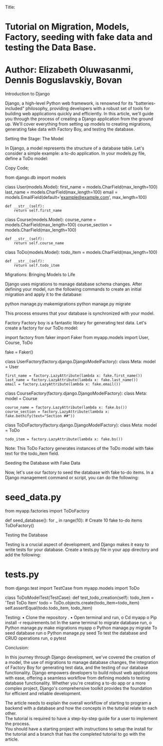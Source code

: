 Title: 
# Tutorial on Migration, Models, Factory, seeding with fake data and testing the Data Base.
# Author: Elizabeth Oluwasanmi, Dennis Boguslavskiy, Bovan

Introduction to Django

Django, a high-level Python web framework, is renowned for its "batteries-included" philosophy, providing developers with a robust set of tools for building web applications quickly and efficiently. In this article, we'll guide you through the process of creating a Django application from the ground up. We'll cover everything from setting up models to creating migrations, generating fake data with Factory Boy, and testing the database.

Setting the Stage: The Model

In Django, a model represents the structure of a database table. Let's consider a simple example: a to-do application. In your models.py file, define a ToDo model:

Copy Code;

from django.db import models

class User(models.Model):
    first_name = models.CharField(max_length=100)
    last_name = models.CharField(max_length=100)
    email = models.EmailField(default='example@example.com', max_length=100)

    def __str__(self):
        return self.first_name

    
class Course(models.Model):
    course_name = models.CharField(max_length=100)
    course_section = models.CharField(max_length=100)

    def __str__(self):
        return self.course_name

class ToDo(models.Model):
    todo_item = models.CharField(max_length=100)
    
    def __str__(self):
        return self.todo_item

Migrations: Bringing Models to Life

Django uses migrations to manage database schema changes. After defining your model, run the following commands to create an initial migration and apply it to the database:

python manage.py makemigrations
python manage.py migrate

This process ensures that your database is synchronized with your model.

Factory 
Factory boy is a fantastic library for generating test data. Let's create a factory for our ToDo model:

import factory
from faker import Faker
from myapp.models import User, Course, ToDo


fake = Faker()

class UserFactory(factory.django.DjangoModelFactory):
    class Meta:
        model = User
    
    first_name = factory.LazyAttribute(lambda x: fake.first_name())
    last_name = factory.LazyAttribute(lambda x: fake.last_name())
    email = factory.LazyAttribute(lambda x: fake.email())

class CourseFactory(factory.django.DjangoModelFactory):
    class Meta:
        model = Course
    
    course_name = factory.LazyAttribute(lambda x: fake.bs())  
    course_section = factory.LazyAttribute(lambda x: fake.bothify(text="Section ##"))  

class ToDoFactory(factory.django.DjangoModelFactory):
    class Meta:
        model = ToDo
    
    todo_item = factory.LazyAttribute(lambda x: fake.bs())

Note: This ToDo Factory generates instances of the ToDo model with fake text for the todo_item field.

Seeding the Database with Fake Data

Now, let's use our factory to seed the database with fake to-do items. In a Django management command or script, you can do the following:

# seed_data.py
from myapp.factories import ToDoFactory

def seed_database():
    for _ in range(10):  # Create 10 fake to-do items
        ToDoFactory()

Testing the Database

Testing is a crucial aspect of development, and Django makes it easy to write tests for your database. Create a tests.py file in your app directory and add the following:

# tests.py
from django.test import TestCase
from myapp.models import ToDo

class ToDoModelTest(TestCase):
    def test_todo_creation(self):
        todo_item = 'Test ToDo Item'
        todo = ToDo.objects.create(todo_item=todo_item)
        self.assertEqual(todo.todo_item, todo_item)

Testing: 
•	Clone the repository .
•	Open terminal and run,
    o	Cd myapp
    o	Pip install -r requirements.txt
In the same terminal to migrate database run,
    o	Python manage.py make migrations myapp
    o	Python manage.py migrate
To seed database run
    o	Python manage.py seed
To test the database and CRUD operations  run, 
    o	pytest


Conclusion: 

In this journey through Django development, we've covered the creation of a model, the use of migrations to manage database changes, the integration of Factory Boy for generating test data, and the testing of our database functionality.
Django empowers developers to build robust web applications with ease, offering a seamless workflow from defining models to testing database functionality. Whether you're creating a to-do app or a more complex project, Django's comprehensive toolkit provides the foundation for efficient and reliable development.

 The article needs to explain the overall workflow of starting to program a backend with a database and how the concepts in the tutorial relate to each other.  
The tutorial is required to have a step-by-step guide for a user to implement the process.  
You should have a starting project with instructions to setup the install for the tutorial and a branch that has the completed tutorial to go with the article.


